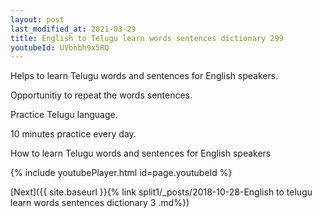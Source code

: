 ```yaml
---
layout: post
last_modified_at: 2021-03-29
title: English to Telugu learn words sentences dictionary 299 
youtubeId: UVbhbh9x5RQ
---
```

 
 
Helps to learn Telugu words and sentences for English speakers.

Opportunitiy to repeat the words sentences. 

Practice Telugu language. 
 
10 minutes practice every day. 
 
How to learn Telugu words and sentences for English speakers 
 
{% include youtubePlayer.html id=page.youtubeId %}
 
 
[Next]({{ site.baseurl }}{% link  split1/_posts/2018-10-28-English to telugu learn words sentences dictionary 3 .md%})
 
